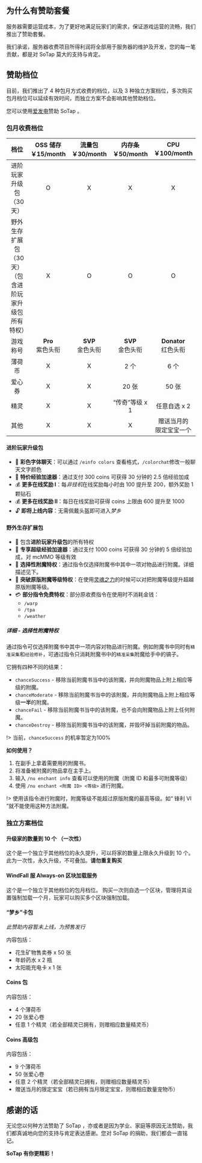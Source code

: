 ## 为什么有赞助套餐

服务器需要运营成本，为了更好地满足玩家们的需求，保证游戏运营的流畅，我们推出了赞助套餐。

我们承诺，服务器收费项目所得利润将全部用于服务器的维护及开发，您的每一笔贡献，都是对 SoTap 莫大的支持与肯定。

## 赞助档位

目前，我们推出了 4 种包月方式收费的档位，以及 3 种独立方案档位，多次购买包月档位可以延续有效时间，而独立方案不会影响其他赞助档位。

您可以使用[爱发电](https://afdian.net/@sotap)赞助 SoTap 。

### 包月收费档位

|                         **档位**                         | OSS 储存<br>**￥15/month** | 流量包<br>**￥30/month** | 内存条<br>**￥50/month** |   CPU<br>**￥100/month**    |
| :------------------------------------------------------: | :-----------------------: | :---------------------: | :---------------------: | :------------------------: |
|                  进阶玩家升级包（30天）                  |             O             |            X            |            X            |             X              |
| 野外生存扩展包（30天）<br>（包含进阶玩家升级包所有特权） |             X             |            O            |            O            |             O              |
|                         游戏称号                         |   **Pro** <br>紫色头衔    |  **SVP** <br>金色头衔   |  **SVP** <br>金色头衔   |  **Donator** <br>红色头衔  |
|                          薄荷币                          |             X             |            X            |          2 个           |            6 个            |
|                          爱心券                          |             X             |            X            |          20 张          |           50 张            |
|                           精灵                           |             X             |            X            |     “传奇”等级 x 1      |        任意自选 x 2        |
|                           其他                           |             X             |            X            |            X            | 赠送当月的<br>限定宝宝一个 |

#### 进阶玩家升级包

- 💬 **彩色字体聊天**：可以通过 `/einfo colors` 查看格式，`/colorchat`修改一般聊天文字颜色
- 💪 **特价经验加速器**：通过支付 300 coins 可获得 30 分钟的 2.5 倍经验加成
- 💰 **更多在线奖励 I**：每*非挂机*在线奖励每小时由 100 提升至 200，额外奖励 1 颗钻石
- 💰 **更多在线奖励 II**：每日在线奖励可获得 coins 上限由 600 提升至 1000
- 🔓 **即将上线内容**：无需佩戴头盔即可进入*梦乡*

#### 野外生存扩展包

- 🎁 包含**进阶玩家升级包**的所有特权
- 💪 **专享超级经验加速器**：通过支付 1000 coins 可获得 30 分钟的 5 倍经验加成，对 mcMMO 等级有效
- 📏 **选择性附魔特权**：通过指令仅选择附魔书中其中一项对物品进行附魔。详细描述见下。
- 📐 **突破原版附魔等级特权**：在使用[灵魂之力][1]的时候可以对把附魔等级提升超越原版附魔等级。
- 💳 **部分指令免费特权**：部分原收费指令在使用时不消耗金钱：
    - `/warp`
    - `/tpa`
    - `/weather`

##### 详细 - 选择性附魔特权

通过指令可仅选择附魔书中其中一项内容对物品进行附魔。例如附魔书中同时有`精准采集`和`经验修补`，可通过指令只消耗附魔书中的`精准采集`附魔给手中的镐子。

它拥有四种不同的结果：

- `chanceSuccess` - 移除当前附魔书当中的该附魔，并向附魔物品上附上相应等级的附魔。
- `chanceModerate` - 移除当前附魔书当中的该附魔，并向附魔物品上附上相应等级**一半**的附魔。
- `chanceFail` - 移除当前附魔书当中的该附魔，也不会向附魔物品上附上任何附魔。
- `chanceDestroy` - 移除当前附魔书当中的该附魔，并毁坏掉当前附魔的物品。

!> 当前，`chanceSuccess` 的机率暂定为100%

**如何使用？**

1. 在副手上拿着需要用的附魔书。
2. 将准备被附魔的物品拿在主手上。
3. 输入 `/nu enchant info` 查看可以使用的附魔（附魔 ID 和最多可附魔等级）
4. 使用 `/nu enchant <附魔 ID> <等级>` 进行附魔。

!> 使用该指令进行附魔时，附魔等级不能超过原版附魔的最高等级。如“ 锋利 VI ”就不能使用这种方法附魔。

### 独立方案档位

#### 升级家的数量到 10 个 （一次性）

这个是一个独立于其他档位的永久提升，可以将家的数量上限永久升级到 10 个。
此为一次性，永久升级，不可叠加。**请勿重复购买**

#### WindFall 服 Always-on 区块加载服务

这个是一个独立于其他档位的包月档位。
购买一次则自选一个区块，管理将其设置强制加载一个月，玩家可以购买多个区块强制加载。

#### “梦乡”卡包

*此赞助内容暂未上线，为预售发行*

内容包括：

- 花生矿物售卖券 x 50 张
- 年龄药水 x 2 瓶
- 太阳能充电卡 x 1 张

#### Coins 包

内容包括：

- 4 个薄荷币
- 20 张爱心卷
- 任意 1 个精灵（若全部精灵已拥有，则赠相应数量精灵币）

#### Coins 高级包

内容包括：

- 9 个薄荷币
- 50 张爱心卷
- 任意 2 个精灵（若全部精灵已拥有，则赠相应数量精灵币）
- 赠送当月的限定宝宝（若已拥有当月限定宝宝，则赠相应数量宠物币）

## 感谢的话

无论您以何种方法赞助了 SoTap ，亦或者是因为学业、家庭等原因无法赞助，我们都真诚地向您的支持与肯定表达感谢。您对 SoTap 的捐助，我们都会一直铭记。

**SoTap 有你更精彩！**

[1]:/plugins/upgradeabletools.md
